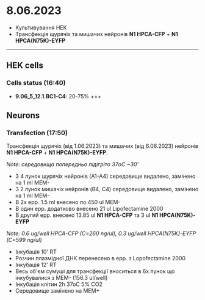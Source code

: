 8.06.2023
==========
- Культивування HEK
- Трансфекція щурячіх та мишачих нейронів __N1 HPCA-CFP__ + __N1 HPCA(N75K)-EYFP__

---

## HEK cells
### Cells status (16:40)
- __9.06_5_12.1.BC1-C4__: 20-75% +++


## Neurons
### Transfection (17:50)
Трансфекція щурячіх (від 1.06.2023) та мишачих (від 6.06.2023) нейронів __N1 HPCA-CFP__ + __N1 HPCA(N75K)-EYFP__.

_Note: середовища попередньо підігріто 37oC ~30'_

- З 4 лунок щурячіх нейронів (A1-A4) середовище видалено, замінено на 1 ml MEM-
- З 2 лунок мишачіх нейронів (B4, C4) середовище видалено, замінено на 1 ml MEM-
- В 2x epp. 1.5 ml внесено по 450 ul MEM-
- В один epp. додатково внесено 21 ul Lipofectamine 2000
- В другий epp. внесено 13.85 ul __N1 HPCA-CFP__  та 3 ul __N1 HPCA(N75K)-EYFP__

_Note: 0.6 ug/well HPCA-CFP (C=260 ng/ul), 0.3 ug/well HPCA(N75K)-EYFP (C=599 ng/ul)_

- Інкубація 10' RT
- Розчин плазмідної ДНК перенесено в epp. з Lopofectamine 2000
- Інкубація 12' RT
- Весь об'єм сумуші для трансфекції вноситься в 6x лунок що інкубувалися з MEM- (156.3 ul/well)
- Інкубація клітин 2h 37oC 5% CO2
- Середовище замінено на MEM+
